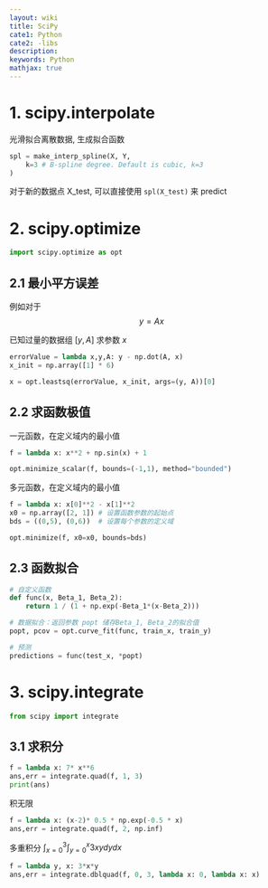 ```yaml
---
layout: wiki
title: SciPy
cate1: Python
cate2: -libs
description: 
keywords: Python
mathjax: true
---
```


# 1. scipy.interpolate
光滑拟合离散数据, 生成拟合函数
```py
spl = make_interp_spline(X, Y, 
    k=3 # B-spline degree. Default is cubic, k=3
)
```
对于新的数据点 X_test, 可以直接使用 `spl(X_test)` 来 predict






# 2. scipy.optimize
```py
import scipy.optimize as opt
```

## 2.1 最小平方误差
例如对于 $$y=Ax$$

已知过量的数据组 $[y, A]$ 求参数 $x$
```py
errorValue = lambda x,y,A: y - np.dot(A, x)
x_init = np.array([1] * 6)

x = opt.leastsq(errorValue, x_init, args=(y, A))[0]
```

## 2.2 求函数极值
一元函数，在定义域内的最小值
```py
f = lambda x: x**2 + np.sin(x) + 1

opt.minimize_scalar(f, bounds=(-1,1), method="bounded")
```

多元函数，在定义域内的最小值
```py
f = lambda x: x[0]**2 - x[1]**2
x0 = np.array([2, 1]) # 设置函数参数的起始点
bds = ((0,5), (0,6))  # 设置每个参数的定义域

opt.minimize(f, x0=x0, bounds=bds)
```

## 2.3 函数拟合
```py
# 自定义函数
def func(x, Beta_1, Beta_2):
    return 1 / (1 + np.exp(-Beta_1*(x-Beta_2)))

# 数据拟合：返回参数 popt 储存Beta_1, Beta_2的拟合值
popt, pcov = opt.curve_fit(func, train_x, train_y)

# 预测
predictions = func(test_x, *popt)
```





# 3. scipy.integrate
```py
from scipy import integrate
```

## 3.1 求积分
```py
f = lambda x: 7* x**6
ans,err = integrate.quad(f, 1, 3)
print(ans)
```

积无限
```py
f = lambda x: (x-2)* 0.5 * np.exp(-0.5 * x)
ans,err = integrate.quad(f, 2, np.inf)
```

多重积分 $\int_{x=0}^{3}\int_{y=0}^{x}3xydydx$
```py
f = lambda y, x: 3*x*y
ans,err = integrate.dblquad(f, 0, 3, lambda x: 0, lambda x: x)
```